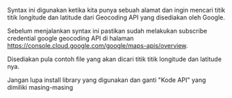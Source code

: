 Syntax ini digunakan ketika kita punya sebuah alamat dan ingin mencari titik titik longitude dan latitude dari Geocoding API yang disediakan oleh Google.

Sebelum menjalankan syntax ini pastikan sudah melakukan subscribe credential google geocoding API di halaman https://console.cloud.google.com/google/maps-apis/overview.

Disediakan pula contoh file yang akan dicari titik titik longitude dan latitude nya.

Jangan lupa install library yang digunakan dan ganti "Kode API" yang dimiliki masing-masing

